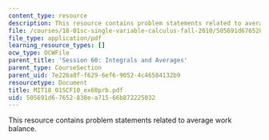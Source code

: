 ```yaml
---
content_type: resource
description: This resource contains problem statements related to average work balance.
file: /courses/18-01sc-single-variable-calculus-fall-2010/505691d67652838ea71566b872225032_MIT18_01SCF10_ex60prb.pdf
file_type: application/pdf
learning_resource_types: []
ocw_type: OCWFile
parent_title: 'Session 60: Integrals and Averages'
parent_type: CourseSection
parent_uid: 7e226a8f-f629-6ef6-9052-4c46584132b9
resourcetype: Document
title: MIT18_01SCF10_ex60prb.pdf
uid: 505691d6-7652-838e-a715-66b872225032
---
```

This resource contains problem statements related to average work balance.
